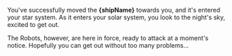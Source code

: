 You've successfully moved the __{shipName}__ towards you, and it's entered your star system. As it enters your solar system, you look to the night's sky, excited to get out.

The Robots, however, are here in force, ready to attack at a moment's notice. Hopefully you can get out without too many problems...
